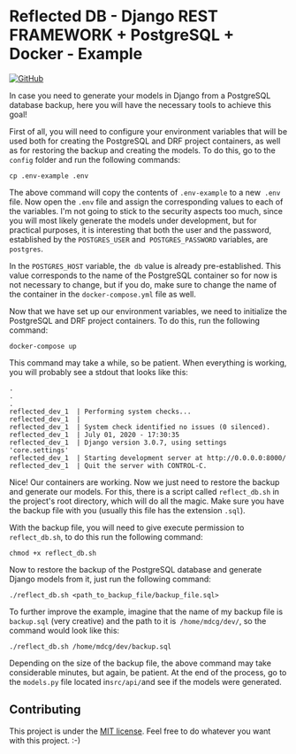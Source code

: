 # Reflected DB - Django REST FRAMEWORK + PostgreSQL + Docker - Example

[![GitHub](https://img.shields.io/github/license/mashape/apistatus.svg)](https://github.com/mdcg/reflected-database-drf-api/blob/master/LICENSE)

In case you need to generate your models in Django from a PostgreSQL database backup, here you will have the necessary tools to achieve this goal!

First of all, you will need to configure your environment variables that will be used both for creating the PostgreSQL and DRF project containers, as well as for restoring the backup and creating the models. To do this, go to the `config` folder and run the following commands:

```
cp .env-example .env
```

The above command will copy the contents of `.env-example` to a new` .env` file. Now open the `.env` file and assign the corresponding values ​​to each of the variables. I'm not going to stick to the security aspects too much, since you will most likely generate the models under development, but for practical purposes, it is interesting that both the user and the password, established by the `POSTGRES_USER` and` POSTGRES_PASSWORD` variables, are ` postgres`.

In the `POSTGRES_HOST` variable, the` db` value is already pre-established. This value corresponds to the name of the PostgreSQL container so for now is not necessary to change, but if you do, make sure to change the name of the container in the `docker-compose.yml` file as well.

Now that we have set up our environment variables, we need to initialize the PostgreSQL and DRF project containers. To do this, run the following command:


```
docker-compose up
```

This command may take a while, so be patient. When everything is working, you will probably see a stdout that looks like this:

```
.
.
.
reflected_dev_1  | Performing system checks...
reflected_dev_1  | 
reflected_dev_1  | System check identified no issues (0 silenced).
reflected_dev_1  | July 01, 2020 - 17:30:35
reflected_dev_1  | Django version 3.0.7, using settings 'core.settings'
reflected_dev_1  | Starting development server at http://0.0.0.0:8000/
reflected_dev_1  | Quit the server with CONTROL-C.
```

Nice! Our containers are working. Now we just need to restore the backup and generate our models. For this, there is a script called `reflect_db.sh` in the project's root directory, which will do all the magic. Make sure you have the backup file with you (usually this file has the extension `.sql`).

With the backup file, you will need to give execute permission to `reflect_db.sh`, to do this run the following command: 

```
chmod +x reflect_db.sh
```

Now to restore the backup of the PostgreSQL database and generate Django models from it, just run the following command:

```
./reflect_db.sh <path_to_backup_file/backup_file.sql>
```

To further improve the example, imagine that the name of my backup file is `backup.sql` (very creative) and the path to it is` /home/mdcg/dev/`, so the command would look like this:

```
./reflect_db.sh /home/mdcg/dev/backup.sql
```

Depending on the size of the backup file, the above command may take considerable minutes, but again, be patient. At the end of the process, go to the `models.py` file located in` src/api/ `and see if the models were generated.

## Contributing

This project is under the [MIT license](https://github.com/mdcg/reflected-database-drf-api/blob/master/LICENSE). Feel free to do whatever you want with this project. :-)